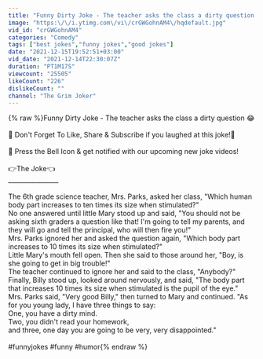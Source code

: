 ```yaml
---
title: "Funny Dirty Joke - The teacher asks the class a dirty question 😂"
image: "https:\/\/i.ytimg.com\/vi\/crGWGohnAM4\/hqdefault.jpg"
vid_id: "crGWGohnAM4"
categories: "Comedy"
tags: ["best jokes","funny jokes","good jokes"]
date: "2021-12-15T19:52:51+03:00"
vid_date: "2021-12-14T22:30:07Z"
duration: "PT1M17S"
viewcount: "25505"
likeCount: "226"
dislikeCount: ""
channel: "The Grim Joker"
---
```

{% raw %}Funny Dirty Joke - The teacher asks the class a dirty question 😂<br /><br />📣 Don't Forget To Like, Share &amp; Subscribe if you laughed at this joke!📣<br /><br />🔔 Press the Bell Icon &amp; get notified with our upcoming new joke videos!<br /><br />👉The Joke👈<br />________________<br /><br />The 6th grade science teacher, Mrs. Parks, asked her class, &quot;Which human body part increases to ten times its size when stimulated?&quot;<br />No one answered until little Mary stood up and said, &quot;You should not be asking sixth graders a question like that! I'm going to tell my parents, and they will go and tell the principal, who will then fire you!&quot;<br />Mrs. Parks ignored her and asked the question again, &quot;Which body part increases to 10 times its size when stimulated?&quot;<br />Little Mary's mouth fell open. Then she said to those around her, &quot;Boy, is she going to get in big trouble!&quot;<br />The teacher continued to ignore her and said to the class, &quot;Anybody?&quot;<br />Finally, Billy stood up, looked around nervously, and said, &quot;The body part that increases 10 times its size when stimulated is the pupil of the eye.&quot;<br />Mrs. Parks said, &quot;Very good Billy,&quot; then turned to Mary and continued. &quot;As for you young lady, I have three things to say:<br />One, you have a dirty mind. <br />Two, you didn't read your homework,<br />and three, one day you are going to be very, very disappointed.&quot;<br /><br />#funnyjokes #funny #humor{% endraw %}
